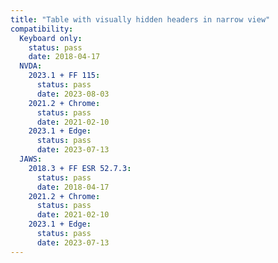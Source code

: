 ```yaml
---
title: "Table with visually hidden headers in narrow view"
compatibility:
  Keyboard only:
    status: pass
    date: 2018-04-17
  NVDA:
    2023.1 + FF 115:
      status: pass
      date: 2023-08-03  
    2021.2 + Chrome:
      status: pass
      date: 2021-02-10
    2023.1 + Edge:
      status: pass
      date: 2023-07-13
  JAWS:
    2018.3 + FF ESR 52.7.3:
      status: pass
      date: 2018-04-17
    2021.2 + Chrome:
      status: pass
      date: 2021-02-10
    2023.1 + Edge:
      status: pass
      date: 2023-07-13
---
```

